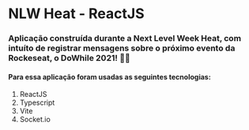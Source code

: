# NLW Heat - ReactJS

### Aplicação construída durante a Next Level Week Heat, com intuíto de registrar mensagens sobre o próximo evento da Rockeseat, o DoWhile 2021! 🚀🚀

#### Para essa aplicação foram usadas as seguintes tecnologias:
1. ReactJS
2. Typescript
3. Vite
4. Socket.io
